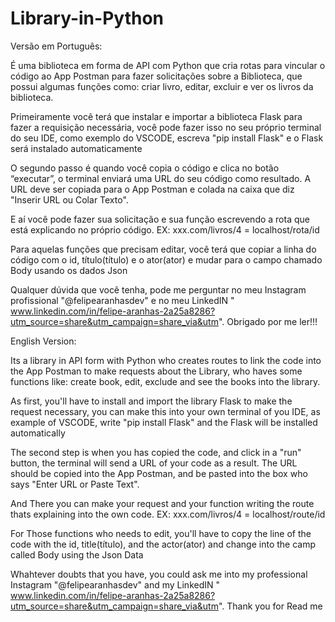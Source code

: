 # Library-in-Python
Versão em Português:

É uma biblioteca em forma de API com Python que cria rotas para vincular o código ao App Postman para fazer solicitações sobre a Biblioteca, que possui algumas funções como: criar livro, editar, excluir e ver os livros da biblioteca.


Primeiramente você terá que instalar e importar a biblioteca Flask para fazer a requisição necessária, você pode fazer isso no seu próprio terminal do seu IDE, como exemplo do VSCODE, escreva "pip install Flask" e o Flask será instalado automaticamente

O segundo passo é quando você copia o código e clica no botão “executar”, o terminal enviará uma URL do seu código como resultado. A URL deve ser copiada para o App Postman e colada na caixa que diz "Inserir URL ou Colar Texto".

E aí você pode fazer sua solicitação e sua função escrevendo a rota que está explicando no próprio código. EX: xxx.com/livros/4 = localhost/rota/id

Para aquelas funções que precisam editar, você terá que copiar a linha do código com o id, título(título) e o ator(ator) e mudar para o campo chamado Body usando os dados Json

Qualquer dúvida que você tenha, pode me perguntar no meu Instagram profissional "@felipearanhasdev" e no meu LinkedIN "
www.linkedin.com/in/felipe-aranhas-2a25a8286?utm_source=share&utm_campaign=share_via&utm". Obrigado por me ler!!!

English Version:

Its a library in API form with Python who creates routes to link the code into the App Postman to make requests about the Library, who haves some functions like: create book, edit, exclude and see the books into the library. 


As first, you'll have to install and import the library Flask to make the request necessary, you can make this into your own terminal of you IDE, as example of VSCODE, write "pip install Flask" and the Flask will be installed automatically 

The second step is when you has copied the code, and click in a "run" button, the terminal will send a URL of your code as a result. The URL should be copied into the App Postman, and be pasted into the box who says "Enter URL or Paste Text".

And There you can make your request and your function writing the route thats explaining into the own code. EX: xxx.com/livros/4 = localhost/route/id

For Those functions who needs to edit, you'll have to copy the line of the code with the id, title(título), and the actor(ator) and change into the camp called Body using the Json Data 

Whahtever doubts that you have, you could ask me into my professional Instagram "@felipearanhasdev" and my LinkedIN "
www.linkedin.com/in/felipe-aranhas-2a25a8286?utm_source=share&utm_campaign=share_via&utm". Thank you for Read me 

